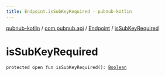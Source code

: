 ```yaml
---
title: Endpoint.isSubKeyRequired - pubnub-kotlin
---
```


[pubnub-kotlin](../../index.html) / [com.pubnub.api](../index.html) / [Endpoint](index.html) / [isSubKeyRequired](./is-sub-key-required.html)

# isSubKeyRequired

`protected open fun isSubKeyRequired(): `[`Boolean`](https://kotlinlang.org/api/latest/jvm/stdlib/kotlin/-boolean/index.html)